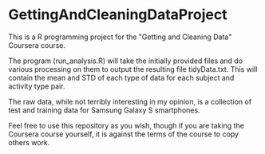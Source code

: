 # GettingAndCleaningDataProject

This is a R programming project for the "Getting and Cleaning Data" Coursera course.

The program (run_analysis.R) will take the initially provided files and do various processing on them to output the resulting file tidyData.txt.
This will contain the mean and STD of each type of data for each subject and activity type pair. 

The raw data, while not terribly interesting in my opinion, is a collection of test and training data for Samsung Galaxy S smartphones.

Feel free to use this repository as you wish, though if you are taking the Coursera course yourself, it is against the terms of the course
to copy others work.
